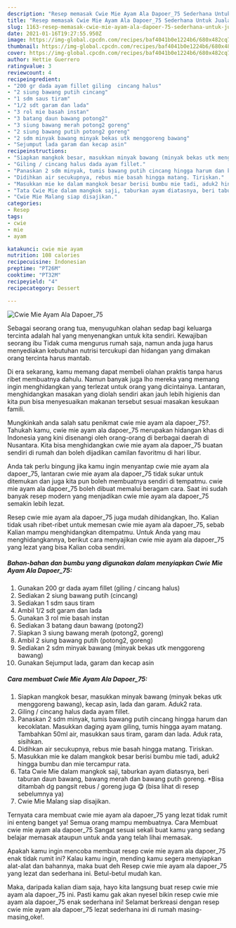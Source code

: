```yaml
---
description: "Resep memasak Cwie Mie Ayam Ala Dapoer_75 Sederhana Untuk Jualan"
title: "Resep memasak Cwie Mie Ayam Ala Dapoer_75 Sederhana Untuk Jualan"
slug: 1163-resep-memasak-cwie-mie-ayam-ala-dapoer-75-sederhana-untuk-jualan
date: 2021-01-16T19:27:55.950Z
image: https://img-global.cpcdn.com/recipes/baf4041b0e1224b6/680x482cq70/cwie-mie-ayam-ala-dapoer_75-foto-resep-utama.jpg
thumbnail: https://img-global.cpcdn.com/recipes/baf4041b0e1224b6/680x482cq70/cwie-mie-ayam-ala-dapoer_75-foto-resep-utama.jpg
cover: https://img-global.cpcdn.com/recipes/baf4041b0e1224b6/680x482cq70/cwie-mie-ayam-ala-dapoer_75-foto-resep-utama.jpg
author: Hettie Guerrero
ratingvalue: 3
reviewcount: 4
recipeingredient:
- "200 gr dada ayam fillet giling  cincang halus"
- "2 siung bawang putih cincang"
- "1 sdm saus tiram"
- "1/2 sdt garam dan lada"
- "3 rol mie basah instan"
- "3 batang daun bawang potong2"
- "3 siung bawang merah potong2 goreng"
- "2 siung bawang putih potong2 goreng"
- "2 sdm minyak bawang minyak bekas utk menggoreng bawang"
- "Sejumput lada garam dan kecap asin"
recipeinstructions:
- "Siapkan mangkok besar, masukkan minyak bawang (minyak bekas utk menggoreng bawang), kecap asin, lada dan garam. Aduk2 rata."
- "Giling / cincang halus dada ayam fillet."
- "Panaskan 2 sdm minyak, tumis bawang putih cincang hingga harum dan kecoklatan. Masukkan daging ayam giling, tumis hingga ayam matang. Tambahkan 50ml air, masukkan saus tiram, garam dan lada. Aduk rata, sisihkan."
- "Didihkan air secukupnya, rebus mie basah hingga matang. Tiriskan."
- "Masukkan mie ke dalam mangkok besar berisi bumbu mie tadi, aduk2 hingga bumbu dan mie tercampur rata."
- "Tata Cwie Mie dalam mangkok saji, taburkan ayam diatasnya, beri taburan daun bawang, bawang merah dan bawang putih goreng. *Bisa ditambah dg pangsit rebus / goreng juga 😋 (bisa lihat di resep sebelumnya ya)"
- "Cwie Mie Malang siap disajikan."
categories:
- Resep
tags:
- cwie
- mie
- ayam

katakunci: cwie mie ayam 
nutrition: 108 calories
recipecuisine: Indonesian
preptime: "PT26M"
cooktime: "PT32M"
recipeyield: "4"
recipecategory: Dessert

---
```



![Cwie Mie Ayam Ala Dapoer_75](https://img-global.cpcdn.com/recipes/baf4041b0e1224b6/680x482cq70/cwie-mie-ayam-ala-dapoer_75-foto-resep-utama.jpg)

Sebagai seorang orang tua, menyuguhkan olahan sedap bagi keluarga tercinta adalah hal yang menyenangkan untuk kita sendiri. Kewajiban seorang ibu Tidak cuma mengurus rumah saja, namun anda juga harus menyediakan kebutuhan nutrisi tercukupi dan hidangan yang dimakan orang tercinta harus mantab.

Di era  sekarang, kamu memang dapat membeli olahan praktis tanpa harus ribet membuatnya dahulu. Namun banyak juga lho mereka yang memang ingin menghidangkan yang terlezat untuk orang yang dicintainya. Lantaran, menghidangkan masakan yang diolah sendiri akan jauh lebih higienis dan kita pun bisa menyesuaikan makanan tersebut sesuai masakan kesukaan famili. 



Mungkinkah anda salah satu penikmat cwie mie ayam ala dapoer_75?. Tahukah kamu, cwie mie ayam ala dapoer_75 merupakan hidangan khas di Indonesia yang kini disenangi oleh orang-orang di berbagai daerah di Nusantara. Kita bisa menghidangkan cwie mie ayam ala dapoer_75 buatan sendiri di rumah dan boleh dijadikan camilan favoritmu di hari libur.

Anda tak perlu bingung jika kamu ingin menyantap cwie mie ayam ala dapoer_75, lantaran cwie mie ayam ala dapoer_75 tidak sukar untuk ditemukan dan juga kita pun boleh membuatnya sendiri di tempatmu. cwie mie ayam ala dapoer_75 boleh dibuat memalui beragam cara. Saat ini sudah banyak resep modern yang menjadikan cwie mie ayam ala dapoer_75 semakin lebih lezat.

Resep cwie mie ayam ala dapoer_75 juga mudah dihidangkan, lho. Kalian tidak usah ribet-ribet untuk memesan cwie mie ayam ala dapoer_75, sebab Kalian mampu menghidangkan ditempatmu. Untuk Anda yang mau menghidangkannya, berikut cara menyajikan cwie mie ayam ala dapoer_75 yang lezat yang bisa Kalian coba sendiri.

<!--inarticleads1-->

##### Bahan-bahan dan bumbu yang digunakan dalam menyiapkan Cwie Mie Ayam Ala Dapoer_75:

1. Gunakan 200 gr dada ayam fillet (giling / cincang halus)
1. Sediakan 2 siung bawang putih (cincang)
1. Sediakan 1 sdm saus tiram
1. Ambil 1/2 sdt garam dan lada
1. Gunakan 3 rol mie basah instan
1. Sediakan 3 batang daun bawang (potong2)
1. Siapkan 3 siung bawang merah (potong2, goreng)
1. Ambil 2 siung bawang putih (potong2, goreng)
1. Sediakan 2 sdm minyak bawang (minyak bekas utk menggoreng bawang)
1. Gunakan Sejumput lada, garam dan kecap asin




<!--inarticleads2-->

##### Cara membuat Cwie Mie Ayam Ala Dapoer_75:

1. Siapkan mangkok besar, masukkan minyak bawang (minyak bekas utk menggoreng bawang), kecap asin, lada dan garam. Aduk2 rata.
1. Giling / cincang halus dada ayam fillet.
1. Panaskan 2 sdm minyak, tumis bawang putih cincang hingga harum dan kecoklatan. Masukkan daging ayam giling, tumis hingga ayam matang. Tambahkan 50ml air, masukkan saus tiram, garam dan lada. Aduk rata, sisihkan.
1. Didihkan air secukupnya, rebus mie basah hingga matang. Tiriskan.
1. Masukkan mie ke dalam mangkok besar berisi bumbu mie tadi, aduk2 hingga bumbu dan mie tercampur rata.
1. Tata Cwie Mie dalam mangkok saji, taburkan ayam diatasnya, beri taburan daun bawang, bawang merah dan bawang putih goreng. *Bisa ditambah dg pangsit rebus / goreng juga 😋 (bisa lihat di resep sebelumnya ya)
1. Cwie Mie Malang siap disajikan.




Ternyata cara membuat cwie mie ayam ala dapoer_75 yang lezat tidak rumit ini enteng banget ya! Semua orang mampu membuatnya. Cara Membuat cwie mie ayam ala dapoer_75 Sangat sesuai sekali buat kamu yang sedang belajar memasak ataupun untuk anda yang telah lihai memasak.

Apakah kamu ingin mencoba membuat resep cwie mie ayam ala dapoer_75 enak tidak rumit ini? Kalau kamu ingin, mending kamu segera menyiapkan alat-alat dan bahannya, maka buat deh Resep cwie mie ayam ala dapoer_75 yang lezat dan sederhana ini. Betul-betul mudah kan. 

Maka, daripada kalian diam saja, hayo kita langsung buat resep cwie mie ayam ala dapoer_75 ini. Pasti kamu gak akan nyesel bikin resep cwie mie ayam ala dapoer_75 enak sederhana ini! Selamat berkreasi dengan resep cwie mie ayam ala dapoer_75 lezat sederhana ini di rumah masing-masing,oke!.


